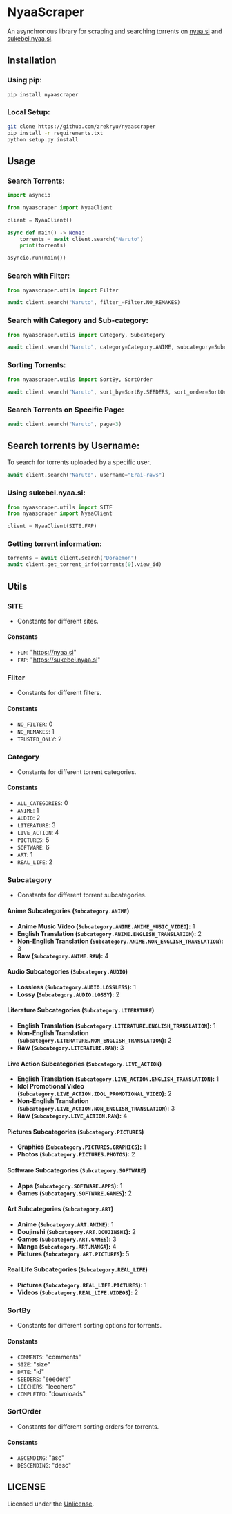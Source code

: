 # NyaaScraper
An asynchronous library for scraping and searching torrents on [nyaa.si](https://nyaa.si) and [sukebei.nyaa.si](https://sukebei.nyaa.si).

## Installation

### Using pip:
```bash
pip install nyaascraper
```

### Local Setup:
```bash
git clone https://github.com/zrekryu/nyaascraper
pip install -r requirements.txt
python setup.py install
```

## Usage

### Search Torrents:
```py
import asyncio

from nyaascraper import NyaaClient

client = NyaaClient()

async def main() -> None:
    torrents = await client.search("Naruto")
    print(torrents)

asyncio.run(main())
```

### Search with Filter:
```py
from nyaascraper.utils import Filter

await client.search("Naruto", filter_=Filter.NO_REMAKES)
```

### Search with Category and Sub-category:
```py
from nyaascraper.utils import Category, Subcategory

await client.search("Naruto", category=Category.ANIME, subcategory=Subcategory.ANIME.RAW)
```

### Sorting Torrents:
```py
from nyaascraper.utils import SortBy, SortOrder

await client.search("Naruto", sort_by=SortBy.SEEDERS, sort_order=SortOrder.DESCENDING)
```

### Search Torrents on Specific Page:
```py
await client.search("Naruto", page=3)
```

## Search torrents by Username:
To search for torrents uploaded by a specific user.
```py
await client.search("Naruto", username="Erai-raws")
```

### Using sukebei.nyaa.si:
```py
from nyaascraper.utils import SITE
from nyaascraper import NyaaClient

client = NyaaClient(SITE.FAP)
```

### Getting torrent information:
```py
torrents = await client.search("Doraemon")
await client.get_torrent_info(torrents[0].view_id)
```

## Utils

### SITE
- Constants for different sites.

#### Constants
- `FUN`: "https://nyaa.si"
- `FAP`: "https://sukebei.nyaa.si"

### Filter
- Constants for different filters.

#### Constants
- `NO_FILTER`: 0
- `NO_REMAKES`: 1
- `TRUSTED_ONLY`: 2

### Category
- Constants for different torrent categories.

#### Constants
- `ALL_CATEGORIES`: 0
- `ANIME`: 1
- `AUDIO`: 2
- `LITERATURE`: 3
- `LIVE_ACTION`: 4
- `PICTURES`: 5
- `SOFTWARE`: 6
- `ART`: 1
- `REAL_LIFE`: 2

### Subcategory
- Constants for different torrent subcategories.

#### Anime Subcategories (`Subcategory.ANIME`)
- **Anime Music Video (`Subcategory.ANIME.ANIME_MUSIC_VIDEO`):** 1
- **English Translation (`Subcategory.ANIME.ENGLISH_TRANSLATION`):** 2
- **Non-English Translation (`Subcategory.ANIME.NON_ENGLISH_TRANSLATION`):** 3
- **Raw (`Subcategory.ANIME.RAW`):** 4

#### Audio Subcategories (`Subcategory.AUDIO`)
- **Lossless (`Subcategory.AUDIO.LOSSLESS`):** 1
- **Lossy (`Subcategory.AUDIO.LOSSY`):** 2

#### Literature Subcategories (`Subcategory.LITERATURE`)
- **English Translation (`Subcategory.LITERATURE.ENGLISH_TRANSLATION`):** 1
- **Non-English Translation (`Subcategory.LITERATURE.NON_ENGLISH_TRANSLATION`):** 2
- **Raw (`Subcategory.LITERATURE.RAW`):** 3

#### Live Action Subcategories (`Subcategory.LIVE_ACTION`)
- **English Translation (`Subcategory.LIVE_ACTION.ENGLISH_TRANSLATION`):** 1
- **Idol Promotional Video (`Subcategory.LIVE_ACTION.IDOL_PROMOTIONAL_VIDEO`):** 2
- **Non-English Translation (`Subcategory.LIVE_ACTION.NON_ENGLISH_TRANSLATION`):** 3
- **Raw (`Subcategory.LIVE_ACTION.RAW`):** 4

#### Pictures Subcategories (`Subcategory.PICTURES`)
- **Graphics (`Subcategory.PICTURES.GRAPHICS`):** 1
- **Photos (`Subcategory.PICTURES.PHOTOS`):** 2

#### Software Subcategories (`Subcategory.SOFTWARE`)
- **Apps (`Subcategory.SOFTWARE.APPS`):** 1
- **Games (`Subcategory.SOFTWARE.GAMES`):** 2

#### Art Subcategories (`Subcategory.ART`)
- **Anime (`Subcategory.ART.ANIME`):** 1
- **Doujinshi (`Subcategory.ART.DOUJINSHI`):** 2
- **Games (`Subcategory.ART.GAMES`):** 3
- **Manga (`Subcategory.ART.MANGA`):** 4
- **Pictures (`Subcategory.ART.PICTURES`):** 5

#### Real Life Subcategories (`Subcategory.REAL_LIFE`)
- **Pictures (`Subcategory.REAL_LIFE.PICTURES`):** 1
- **Videos (`Subcategory.REAL_LIFE.VIDEOS`):** 2

### SortBy
- Constants for different sorting options for torrents.

#### Constants
- `COMMENTS`: "comments"
- `SIZE`: "size"
- `DATE`: "id"
- `SEEDERS`: "seeders"
- `LEECHERS`: "leechers"
- `COMPLETED`: "downloads"

### SortOrder
- Constants for different sorting orders for torrents.

#### Constants
- `ASCENDING`: "asc"
- `DESCENDING`: "desc"

## LICENSE
Licensed under the [Unlicense](https://unlicense.org/).